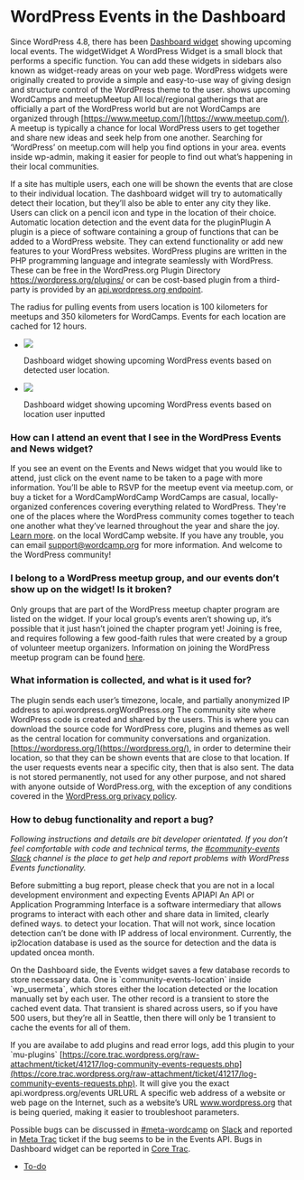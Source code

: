 # WordPress Events in the Dashboard

Since WordPress 4.8, there has been [Dashboard widget](https://make.wordpress.org/community/2017/06/07/wordpress-4-8-adds-events-to-the-dashboard-news-widget/) showing upcoming local events. The widgetWidget A WordPress Widget is a small block that performs a specific function. You can add these widgets in sidebars also known as widget-ready areas on your web page. WordPress widgets were originally created to provide a simple and easy-to-use way of giving design and structure control of the WordPress theme to the user. shows upcoming WordCamps and meetupMeetup All local/regional gatherings that are officially a part of the WordPress world but are not WordCamps are organized through [https://www.meetup.com/](https://www.meetup.com/). A meetup is typically a chance for local WordPress users to get together and share new ideas and seek help from one another. Searching for ‘WordPress’ on meetup.com will help you find options in your area. events inside wp-admin, making it easier for people to find out what’s happening in their local communities.  

If a site has multiple users, each one will be shown the events that are close to their individual location. The dashboard widget will try to automatically detect their location, but they’ll also be able to enter any city they like. Users can click on a pencil icon and type in the location of their choice. Automatic location detection and the event data for the pluginPlugin A plugin is a piece of software containing a group of functions that can be added to a WordPress website. They can extend functionality or add new features to your WordPress websites. WordPress plugins are written in the PHP programming language and integrate seamlessly with WordPress. These can be free in the WordPress.org Plugin Directory https://wordpress.org/plugins/ or can be cost-based plugin from a third-party is provided by an [api.wordpress.org endpoint](https://codex.wordpress.org/WordPress.org_API#Events).  

The radius for pulling events from users location is 100 kilometers for meetups and 350 kilometers for WordCamps. Events for each location are cached for 12 hours.

*   ![](https://make.wordpress.org/community/files/2018/08/PixelSnap-2018-07-30-at-22.24.03.png)
    
    Dashboard widget showing upcoming WordPress events based on detected user location.
    
*   ![](https://make.wordpress.org/community/files/2018/08/PixelSnap-2018-07-30-at-22.27.01.png)
    
    Dashboard widget showing upcoming WordPress events based on location user inputted
    

### How can I attend an event that I see in the WordPress Events and News widget?

If you see an event on the Events and News widget that you would like to attend, just click on the event name to be taken to a page with more information. You’ll be able to RSVP for the meetup event via meetup.com, or buy a ticket for a WordCampWordCamp WordCamps are casual, locally-organized conferences covering everything related to WordPress. They're one of the places where the WordPress community comes together to teach one another what they’ve learned throughout the year and share the joy. [Learn more](https://central.wordcamp.org/about/). on the local WordCamp website. If you have any trouble, you can email [support@wordcamp.org](mailto:support@wordcamp.org) for more information. And welcome to the WordPress community!

### I belong to a WordPress meetup group, and our events don’t show up on the widget! Is it broken?

Only groups that are part of the WordPress meetup chapter program are listed on the widget. If your local group’s events aren’t showing up, it’s possible that it just hasn’t joined the chapter program yet! Joining is free, and requires following a few good-faith rules that were created by a group of volunteer meetup organizers. Information on joining the WordPress meetup program can be found [here](https://make.wordpress.org/community/meetups/).

### What information is collected, and what is it used for?

The plugin sends each user’s timezone, locale, and partially anonymized IP address to api.wordpress.orgWordPress.org The community site where WordPress code is created and shared by the users. This is where you can download the source code for WordPress core, plugins and themes as well as the central location for community conversations and organization. [https://wordpress.org/](https://wordpress.org/), in order to determine their location, so that they can be shown events that are close to that location. If the user requests events near a specific city, then that is also sent. The data is not stored permanently, not used for any other purpose, and not shared with anyone outside of WordPress.org, with the exception of any conditions covered in the [WordPress.org privacy policy](https://wordpress.org/about/privacy/).

### How to debug functionality and report a bug?

*Following instructions and details are bit developer orientated. If you don’t feel comfortable with code and technical terms, the [#community-events](https://make.wordpress.org/community/tag/community-events/)* [*Slack*](https://make.wordpress.org/chat/) *channel is the place to get help and report problems with WordPress Events functionality.*  

Before submitting a bug report, please check that you are not in a local development environment and expecting Events APIAPI An API or Application Programming Interface is a software intermediary that allows programs to interact with each other and share data in limited, clearly defined ways. to detect your location. That will not work, since location detection can’t be done with IP address of local environment. Currently, the ip2location database is used as the source for detection and the data is updated oncea month.  

On the Dashboard side, the Events widget saves a few database records to store necessary data. One is \`community-events-location\` inside \`wp\_usermeta\`, which stores either the location detected or the location manually set by each user. The other record is a transient to store the cached event data. That transient is shared across users, so if you have 500 users, but they’re all in Seattle, then there will only be 1 transient to cache the events for all of them.  

If you are availabe to add plugins and read error logs, add this plugin to your \`mu-plugins\` [https://core.trac.wordpress.org/raw-attachment/ticket/41217/log-community-events-requests.php](https://core.trac.wordpress.org/raw-attachment/ticket/41217/log-community-events-requests.php). It will give you the exact api.wordpress.org/events URLURL A specific web address of a website or web page on the Internet, such as a website’s URL www.wordpress.org that is being queried, making it easier to troubleshoot parameters.

Possible bugs can be discussed in [#meta-wordcamp](https://make.wordpress.org/community/tag/meta-wordcamp/) on [Slack](https://make.wordpress.org/chat/) and reported in [Meta Trac](https://meta.trac.wordpress.org/) ticket if the bug seems to be in the Events API. Bugs in Dashboard widget can be reported in [Core Trac](https://core.trac.wordpress.org/).

*   [To-do](# "To-do")